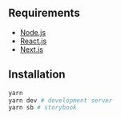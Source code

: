 
## Requirements
- [Node.js](https://nodejs.org/en/)
- [React.js](https://reactjs.org/)
- [Next.js](https://nextjs.org/)
## Installation

```bash
yarn
yarn dev # development server
yarn sb # storybook
```
